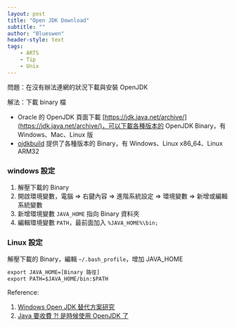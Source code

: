 ```yaml
---
layout: post
title: "Open JDK Download"
subtitle: ""
author: "Blueswen"
header-style: text
tags:
    - ARTS
    - Tip
    - Unix
---
```


問題：在沒有辦法連網的狀況下載與安裝 OpenJDK

解法：下載 binary 檔

- Oracle 的 OpenJDK 頁面下載 [https://jdk.java.net/archive/](https://jdk.java.net/archive/)，可以下載各種版本的 OpenJDK Binary，有 Windows、Mac、Linux 版
- [ojdkbuild](https://github.com/ojdkbuild/ojdkbuild) 提供了各種版本的 Binary，有 Windows、Linux x86_64、Linux ARM32

### windows 設定

1. 解壓下載的 Binary
2. 開啟環境變數，電腦 => 右鍵內容 => 進階系統設定 => 環境變數 => 新增或編輯系統變數
3. 新增環境變數 ```JAVA_HOME``` 指向 Binary 資料夾
4. 編輯環境變數 ```PATH```，最前面加入 ```%JAVA_HOME%\bin;```

### Linux 設定

解壓下載的 Binary，編輯 ```~/.bash_profile```，增加 JAVA_HOME

```txt
export JAVA_HOME=[Binary 路徑]
export PATH=$JAVA_HOME/bin:$PATH
```

Reference:

1. [Windows Open JDK 替代方案研究](https://blog.darkthread.net/blog/openjdk-in-windows/)
2. [Java 要收費 ?! 是時候使用 OpenJDK 了](http://blog.tonycube.com/2018/11/java-openjdk.html)

